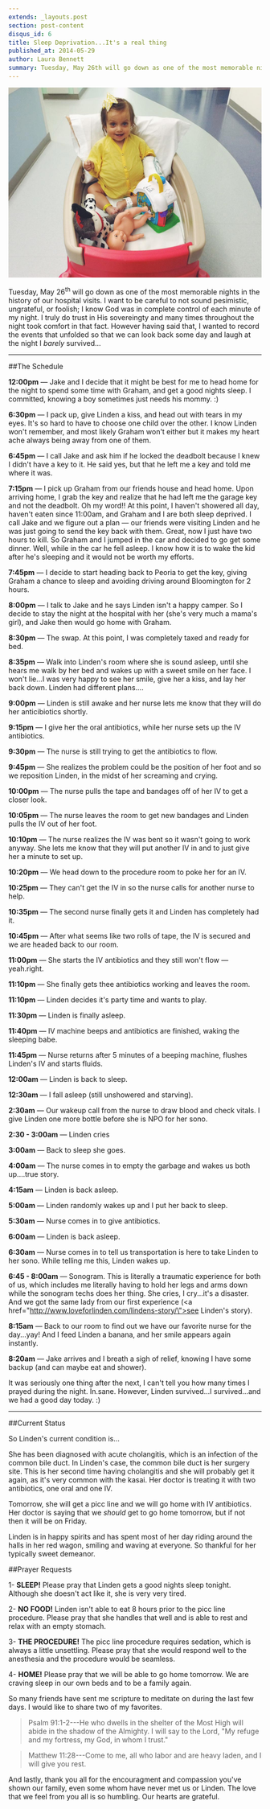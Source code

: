 ```yaml
---
extends: _layouts.post
section: post-content
disqus_id: 6
title: Sleep Deprivation...It's a real thing
published_at: 2014-05-29
author: Laura Bennett
summary: Tuesday, May 26th will go down as one of the most memorable nights in the history of our hospital visits. I want to be careful to not sound pesimistic, ungrateful, or foolish; I know God was in complete control of each minute of my night. I truly do trust in…
---
```


![](/img/wagon.jpg)

Tuesday, May 26<sup>th</sup> will go down as one of the most memorable nights in the history of our hospital visits. I want to be careful to not sound pesimistic, ungrateful, or foolish; I know God was in complete control of each minute of my night. I truly do trust in His sovereingty and many times throughout the night took comfort in that fact. However having said that, I wanted to record the events that unfolded so that we can look back some day and laugh at the night I *barely* survived...

---

##The Schedule

**12:00pm** — Jake and I decide that it might be best for me to head home for the night to spend some time with Graham, and get a good nights sleep. I committed, knowing a boy sometimes just needs his mommy. :)

**6:30pm** — I pack up, give Linden a kiss, and head out with tears in my eyes. It's so hard to have to choose one child over the other. I know Linden won't remember, and most likely Graham won't either but it makes my heart ache always being away from one of them.

**6:45pm** — I call Jake and ask him if he locked the deadbolt because I knew I didn't have a key to it. He said yes, but that he left me a key and told me where it was. 

**7:15pm** — I pick up Graham from our friends house and head home. Upon arriving home, I grab the key and realize that he had left me the garage key and not the deadbolt. Oh my word!! At this point, I haven't showered all day, haven't eaten since 11:00am, and Graham and I are both sleep deprived. I call Jake and we figure out a plan — our friends were visiting Linden and he was just going to send the key back with them. Great, now I just have  two hours to kill. So Graham and I jumped in the car and decided to go get some dinner. Well, while in the car he fell asleep. I know how it is to wake the kid after he's sleeping and it would not be worth my efforts. 

**7:45pm** — I decide to start heading back to Peoria to get the key, giving Graham a chance to sleep and avoiding driving around Bloomington for 2 hours. 

**8:00pm** — I talk to Jake and he says Linden isn't a happy camper. So I decide to stay the night at the hospital with her (she's very much a mama's girl), and Jake then would go home with Graham.

**8:30pm** — The swap. At this point, I was completely taxed and ready for bed. 

**8:35pm** — Walk into Linden's room where she is sound asleep, until she hears me walk by her bed and wakes up with a sweet smile on  her face. I won't lie...I was very happy to see her smile, give her a kiss, and lay her back down. Linden had different plans....

**9:00pm** — Linden is still awake and her nurse lets me know that they will do her anticibiotics shortly.

**9:15pm** — I give her the oral antibiotics, while her nurse sets up the IV antibiotics. 

**9:30pm** — The nurse is still trying to get the antibiotics to flow.

**9:45pm** — She realizes the problem could be the position of her foot and so we reposition Linden, in the midst of her screaming and crying. 

**10:00pm** — The nurse pulls the tape and bandages off of her IV to get a closer look.

**10:05pm** — The nurse leaves the room to get new bandages and Linden pulls the IV out of her foot. 

**10:10pm** — The nurse realizes the IV was bent so it wasn't going to work anyway. She lets me know that they will put another IV in and to just give her a minute to set up.

**10:20pm** — We head down to the procedure room to poke her for an IV.

**10:25pm** — They can't get the IV in so the nurse calls for another nurse to help. 

**10:35pm** — The second nurse finally gets it and Linden has completely had it. 

**10:45pm** — After what seems like two rolls of tape, the IV is secured and we are headed back to our room.

**11:00pm** — She starts the IV antibiotics and they still won't flow — yeah.right.

**11:10pm** — She finally gets thee antibiotics working and leaves the room.

**11:10pm** — Linden decides it's party time and wants to play.

**11:30pm** — Linden is finally asleep.

**11:40pm** — IV machine beeps and antibiotics are finished, waking the sleeping babe.

**11:45pm** — Nurse returns after 5 minutes of a beeping machine, flushes Linden's IV and starts fluids. 

**12:00am** — Linden is back to sleep.

**12:30am** — I fall asleep (still unshowered and starving).

**2:30am** — Our wakeup call from the nurse to draw blood and check vitals. I give Linden one more bottle before she is NPO for her sono.

**2:30 - 3:00am** — Linden cries

**3:00am** — Back to sleep she goes.

**4:00am** — The nurse comes in to empty the garbage and wakes us both up....true story.

**4:15am** — Linden is back asleep.

**5:00am** — Linden randomly wakes up and I put her back to sleep.

**5:30am** — Nurse comes in to give antibiotics.

**6:00am** — Linden is back asleep.

**6:30am** — Nurse comes in to tell us transportation is here to take Linden to her sono. While telling me this, Linden wakes up.

**6:45 - 8:00am** — Sonogram. This is literally a traumatic experience for both of us, which includes me literally having to hold her legs and arms down while the sonogram techs does her thing. She cries, I cry...it's a disaster. And we got the same lady from our first experience (<a href=\"http://www.loveforlinden.com/lindens-story/\">see Linden's story</a>). 

**8:15am** — Back to our room to find out we have our favorite nurse for the day...yay! And I feed Linden a banana, and her smile appears again instantly. 

**8:20am** — Jake arrives and I breath a sigh of relief, knowing I have some backup (and can maybe eat and shower). 

It was seriously one thing after the next, I can't tell you how many times I prayed during the night. In.sane. However, Linden survived...I survived...and we had a good day today. :)

---

##Current Status

So Linden's current condition is...

She has been diagnosed with acute cholangitis, which is an infection of the common bile duct. In Linden's case, the common bile duct is her surgery site. This is her second time having cholangitis and she will probably get it again, as it's very common with the kasai. Her doctor is treating it with two antibiotics, one oral and one IV. 

Tomorrow, she will get a picc line and we will go home with IV antibiotics. Her doctor is saying that we *should* get to go home tomorrow, but if not then it will be on Friday. 

Linden is in happy spirits and has spent most of her day riding around the halls in her red wagon, smiling and waving at everyone. So thankful for her typically sweet demeanor.

##Prayer Requests

1- **SLEEP!** Please pray that Linden gets a good nights sleep tonight. Although she doesn't act like it, she is very very tired.

2- **NO FOOD!** Linden isn't able to eat 8 hours prior to the picc line procedure. Please pray that she handles that well and is able to rest and relax with an empty stomach.

3- **THE PROCEDURE!** The picc line procedure requires sedation, which is always a little unsettling. Please pray that she would respond well to the anesthesia and the procedure would be seamless.

4- **HOME!** Please pray that we will be able to go home tomorrow. We are craving sleep in our own beds and to be a family again. 


So many friends have sent me scripture to meditate on during the last few days. I would like to share two of my favorites. 

>Psalm 91:1-2---He who dwells in the shelter of the Most High will abide in the shadow of the Almighty. I will say to the Lord, \"My refuge and my fortress, my God, in whom I trust.\"

>Matthew 11:28---Come to me, all who labor and are heavy laden, and I will give you rest.

And lastly, thank you all for the encouragment and compassion you've shown our family, even some whom have never met us or Linden. The love that we feel from you all is so humbling. Our hearts are grateful.